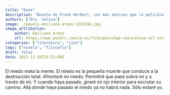 ```yaml
---
title: "Dune"
description: "Novela de Frank Herbert, con más matices que la película de Villeneuve."
authors: ["Dra. Valina"]
image: ./pexels-emiliano-arano-1352196.jpg
image_attribution:
    author: Emiliano Arano
    url: https://www.pexels.com/ca-es/foto/paisatge-naturalesa-cel-sorra-1352196/
categories: ["literatura", "cine"]
tags: ["novela", "filosofía"]
draft: false
date: 2021-12-16T15:21:00Z
---
```


El miedo mata la mente. El miedo es la pequeña muerte que conduce a la destrucción total. Afrontaré mi miedo. Permitiré que pase sobre mí y a través de mí. Y cuando haya pasado, giraré mi ojo interior para escrutar su camino. Allá donde haya pasado el miedo ya no habrá nada. Sólo estaré yo.
